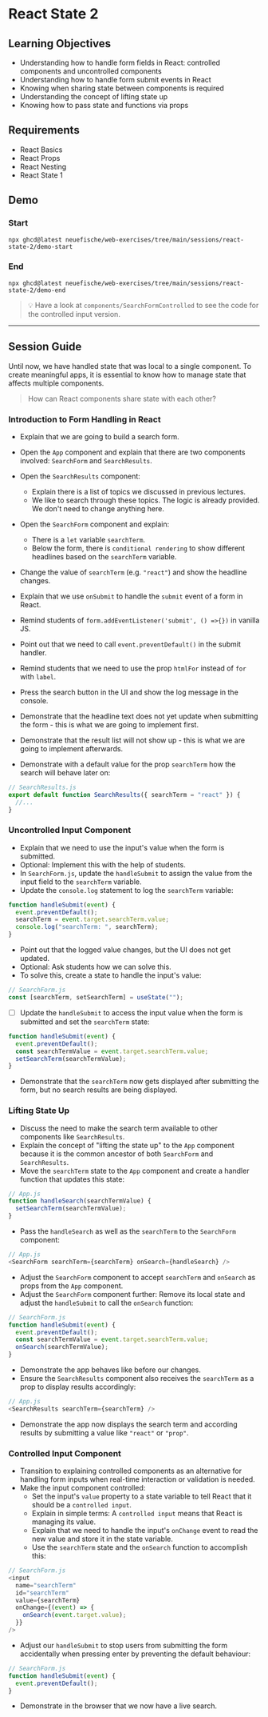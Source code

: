 # React State 2

## Learning Objectives

- Understanding how to handle form fields in React: controlled components and uncontrolled components
- Understanding how to handle form submit events in React
- Knowing when sharing state between components is required
- Understanding the concept of lifting state up
- Knowing how to pass state and functions via props

## Requirements

- React Basics
- React Props
- React Nesting
- React State 1

## Demo

### Start

```
npx ghcd@latest neuefische/web-exercises/tree/main/sessions/react-state-2/demo-start
```

### End

```
npx ghcd@latest neuefische/web-exercises/tree/main/sessions/react-state-2/demo-end
```

> 💡 Have a look at `components/SearchFormControlled` to see the code for the controlled input version.

---

## Session Guide

Until now, we have handled state that was local to a single component. To create meaningful apps, it is essential to know how to manage state that affects multiple components.

> How can React components share state with each other?

### Introduction to Form Handling in React

- Explain that we are going to build a search form.

- Open the `App` component and explain that there are two components involved: `SearchForm` and `SearchResults`.

- Open the `SearchResults` component:

  - Explain there is a list of topics we discussed in previous lectures.
  - We like to search through these topics. The logic is already provided. We don't need to change anything here.

- Open the `SearchForm` component and explain:
  - There is a `let` variable `searchTerm`.
  - Below the form, there is `conditional rendering` to show different headlines based on the `searchTerm` variable.
- Change the value of `searchTerm` (e.g. `"react"`) and show the headline changes.
- Explain that we use `onSubmit` to handle the `submit` event of a form in React.
- Remind students of `form.addEventListener('submit', () =>{})` in vanilla JS.
- Point out that we need to call `event.preventDefault()` in the submit handler.
- Remind students that we need to use the prop `htmlFor` instead of `for` with `label`.

- Press the search button in the UI and show the log message in the console.
- Demonstrate that the headline text does not yet update when submitting the form - this is what we are going to implement first.
- Demonstrate that the result list will not show up - this is what we are going to implement afterwards.
- Demonstrate with a default value for the prop `searchTerm` how the search will behave later on:

```js
// SearchResults.js
export default function SearchResults({ searchTerm = "react" }) {
  //...
}
```

### Uncontrolled Input Component

- Explain that we need to use the input's value when the form is submitted.
- Optional: Implement this with the help of students.
- In `SearchForm.js`, update the `handleSubmit` to assign the value from the input field to the `searchTerm` variable.
- Update the `console.log` statement to log the `searchTerm` variable:

```js
function handleSubmit(event) {
  event.preventDefault();
  searchTerm = event.target.searchTerm.value;
  console.log("searchTerm: ", searchTerm);
}
```

- Point out that the logged value changes, but the UI does not get updated.
- Optional: Ask students how we can solve this.
- To solve this, create a state to handle the input's value:

```js
// SearchForm.js
const [searchTerm, setSearchTerm] = useState("");
```

- [ ] Update the `handleSubmit` to access the input value when the form is submitted and set the `searchTerm` state:

```js
function handleSubmit(event) {
  event.preventDefault();
  const searchTermValue = event.target.searchTerm.value;
  setSearchTerm(searchTermValue);
}
```

- Demonstrate that the `searchTerm` now gets displayed after submitting the form, but no search results are being displayed.

### Lifting State Up

- Discuss the need to make the search term available to other components like `SearchResults`.
- Explain the concept of "lifting the state up" to the `App` component because it is the common ancestor of both `SearchForm` and `SearchResults`.
- Move the `searchTerm` state to the `App` component and create a handler function that updates this state:

```js
// App.js
function handleSearch(searchTermValue) {
  setSearchTerm(searchTermValue);
}
```

- Pass the `handleSearch` as well as the `searchTerm` to the `SearchForm` component:

```js
// App.js
<SearchForm searchTerm={searchTerm} onSearch={handleSearch} />
```

- Adjust the `SearchForm` component to accept `searchTerm` and `onSearch` as props from the `App` component.
- Adjust the `SearchForm` component further: Remove its local state and adjust the `handleSubmit` to call the `onSearch` function:

```js
// SearchForm.js
function handleSubmit(event) {
  event.preventDefault();
  const searchTermValue = event.target.searchTerm.value;
  onSearch(searchTermValue);
}
```

- Demonstrate the app behaves like before our changes.
- Ensure the `SearchResults` component also receives the `searchTerm` as a prop to display results accordingly:

```js
// App.js
<SearchResults searchTerm={searchTerm} />
```

- Demonstrate the app now displays the search term and according results by submitting a value like `"react"` or `"prop"`.

### Controlled Input Component

- Transition to explaining controlled components as an alternative for handling form inputs when real-time interaction or validation is needed.
- Make the input component controlled:
  - Set the input's `value` property to a state variable to tell React that it should be a `controlled input`.
  - Explain in simple terms: A `controlled input` means that React is managing its value.
  - Explain that we need to handle the input's `onChange` event to read the new value and store it in the state variable.
  - Use the `searchTerm` state and the `onSearch` function to accomplish this:

```js
// SearchForm.js
<input
  name="searchTerm"
  id="searchTerm"
  value={searchTerm}
  onChange={(event) => {
    onSearch(event.target.value);
  }}
/>
```

- Adjust our `handleSubmit` to stop users from submitting the form accidentally when pressing enter by preventing the default behaviour:

```js
// SearchForm.js
function handleSubmit(event) {
  event.preventDefault();
}
```

- Demonstrate in the browser that we now have a live search.
